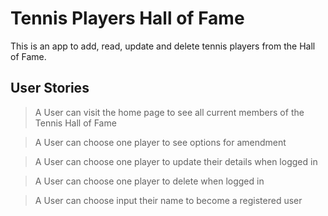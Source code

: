 # Tennis Players Hall of Fame


This is an app to add, read, update and delete tennis players from the Hall of Fame. 

## User Stories

> A User can
> visit the home page
> to see all current members of the Tennis Hall of Fame

> A User can
> choose one player 
> to see options for amendment

> A User can
> choose one player 
> to update their details when logged in

> A User can
> choose one player 
> to delete when logged in

> A User can
> choose input their name
> to become a registered user
